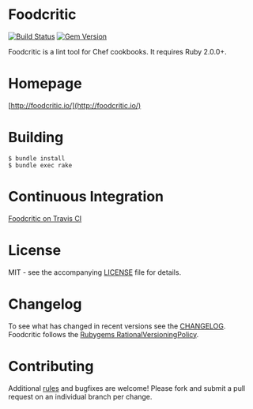 # Foodcritic
[![Build Status](https://travis-ci.org/acrmp/foodcritic.svg?branch=master)](https://travis-ci.org/acrmp/foodcritic)
[![Gem Version](https://badge.fury.io/rb/foodcritic.svg)](http://badge.fury.io/rb/foodcritic)

Foodcritic is a lint tool for Chef cookbooks. It requires Ruby 2.0.0+.

# Homepage
[http://foodcritic.io/](http://foodcritic.io/)

# Building

    $ bundle install
    $ bundle exec rake

# Continuous Integration
[Foodcritic on Travis CI](http://travis-ci.org/acrmp/foodcritic)

# License
MIT - see the accompanying [LICENSE](https://github.com/acrmp/foodcritic/blob/master/LICENSE) file for details.

# Changelog
To see what has changed in recent versions see the [CHANGELOG](https://github.com/acrmp/foodcritic/blob/master/CHANGELOG.md).
Foodcritic follows the [Rubygems RationalVersioningPolicy](http://docs.rubygems.org/read/chapter/7).

# Contributing
Additional [rules](http://acrmp.github.com/foodcritic/#writing-a-new-rule) and bugfixes are welcome! Please fork and
submit a pull request on an individual branch per change.

